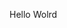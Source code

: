 Hello Wolrd



























































































































































































































































































































































































































































































































































































































































































































































































































































































































































































































































































































































































































































































































































































































































































































































































































































































































































































































































































































































































































